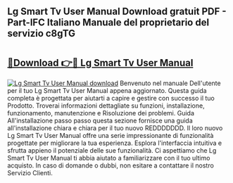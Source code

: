 ## Lg Smart Tv User Manual Download gratuit PDF - Part-lFC Italiano Manuale del proprietario del servizio c8gTG

# <h2><a href="http://dffcl9.blite.top/?on=Lg+Smart+Tv+User+Manual">🔗Download 👉🔴 Lg Smart Tv User Manual</a></h2>

[![Lg Smart Tv User Manual download](https://i.imgur.com/lujVjoI.png)](http://dffcl9.blite.top/?on=Lg+Smart+Tv+User+Manual)
Benvenuto nel manuale Dell'utente per il tuo Lg Smart Tv User Manual appena aggiornato. Questa guida completa è progettata per aiutarti a capire e gestire con successo il tuo Prodotto. Troverai informazioni dettagliate su funzioni, installazione, funzionamento, manutenzione e Risoluzione dei problemi. Guida All'installazione passo passo questa sezione fornisce una guida all'installazione chiara e chiara per il tuo nuovo REDDDDDDD. Il loro nuovo Lg Smart Tv User Manual offre una serie impressionante di funzionalità progettate per migliorare la tua esperienza. Esplora l'interfaccia intuitiva e sfrutta appieno il potenziale delle sue funzionalità. Ci aspettiamo che Lg Smart Tv User Manual ti abbia aiutato a familiarizzare con il tuo ultimo acquisto. In caso di domande o dubbi, non esitare a contattare il nostro Servizio Clienti.
